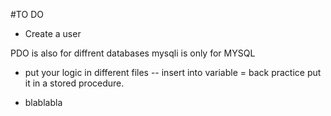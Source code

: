 #TO DO

- Create a user 



PDO is also for diffrent databases
mysqli is only for MYSQL 


- put your logic in different files 
-- insert into variable = back practice put it in a stored procedure. 

- blablabla 
